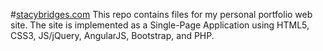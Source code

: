 #[stacybridges.com](http://stacybridges.com)
This repo contains files for my personal portfolio web site. The site is implemented as a Single-Page Application using HTML5, CSS3, JS/jQuery, AngularJS, Bootstrap, and PHP. 

